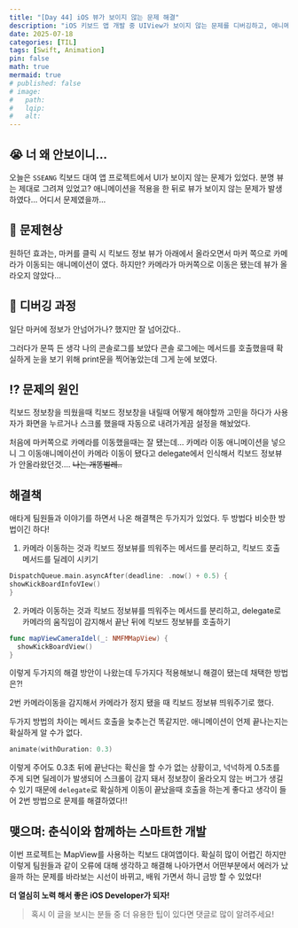 ```yaml
---
title: "[Day 44] iOS 뷰가 보이지 않는 문제 해결"
description: "iOS 키보드 앱 개발 중 UIView가 보이지 않는 문제를 디버깅하고, 애니메이션 문제를 해결한 과정에 대한 TIL."
date: 2025-07-18
categories: [TIL]
tags: [Swift, Animation]
pin: false
math: true
mermaid: true
# published: false
# image:
#   path:
#   lqip: 
#   alt: 
---
```


## 😭 너 왜 안보이니...

오늘은 `SSEANG` 킥보드 대여 앱 프로젝트에서 UI가 보이지 않는 문제가 있었다.
분명 뷰는 제대로 그려져 있었고? 애니메이션을 적용을 한 뒤로 뷰가 보이지 않는 문제가 발생하였다... 어디서 문제였을까...

## 🚨 문제현상

원하던 효과는, 마커를 클릭 시 킥보드 정보 뷰가 아래에서 올라오면서 마커 쪽으로 카메라가 이동되는 애니메이션이 였다.
하지만? 카메라가 마커쪽으로 이동은 됐는데 뷰가 올라오지 않았다...

## 🐞 디버깅 과정
일단 마커에 정보가 안넘어가나? 했지만 잘 넘어갔다..

 그러다가 문뜩 든 생각 나의 콘솔로그를 보았다 콘솔 로그에는 메서드를 호출했을때 확실하게 눈을 보기 위해 print문을 찍어놓았는데 그게 눈에 보였다.

## ⁉️ 문제의 원인

킥보드 정보창을 띄웠을때 킥보드 정보창을 내릴때 어떻게 해야할까 고민을 하다가 사용자가 화면을 누르거나 스크롤 했을때 자동으로 내려가게끔 설정을 해놨었다.

처음에 마커쪽으로 카메라를 이동했을때는 잘 됐는데... 카메라 이동 애니메이션을 넣으니 그 이동애니메이션이 카메라 이동이 됐다고 delegate에서 인식해서 킥보드 정보뷰가 안올라왔던것.... ~~나는 개똥벌레..~~

## 해결책

애타게 팀원들과 이야기를 하면서 나온 해결책은 두가지가 있었다. 두 방법다 비슷한 방법이긴 하다!

1. 카메라 이동하는 것과 킥보드 정보뷰를 띄워주는 메서드를 분리하고, 킥보드 호출 메서드를 딜레이 시키기

```swift
DispatchQueue.main.asyncAfter(deadline: .now() + 0.5) {
showKickBoardInfoVIew()
}
```

2. 카메라 이동하는 것과 킥보드 정보뷰를 띄워주는 메서드를 분리하고, delegate로 카메라의 움직임이 감지해서 끝난 뒤에 킥보드 정보뷰를 호출하기  
```swift
func mapViewCameraIdel(_: NMFMMapView) {
  showKickBoardView()
}
```
이렇게 두가지의 해결 방안이 나왔는데 
두가지다 적용해보니 해결이 됐는데 채택한 방법은?!

2번 카메라이동을 감지해서 카메라가 정지 됐을 때 킥보드 정보뷰 띄워주기로 했다.

두가지 방법의 차이는 메서드 호출을 늦추는건 똑같지만. 애니메이션이 언제 끝나는지는 확실하게 알 수가 없다. 
```swift
animate(withDuration: 0.3) 
```
이렇게 주어도 0.3초 뒤에 끝난다는 확신을 할 수가 없는 상황이고, 넉넉하게 0.5초를 주게 되면 딜레이가 발생되어 스크롤이 감지 돼서 정보창이 올라오지 않는 버그가 생길 수 있기 때문에 `delegate`로 확실하게 이동이 끝났을때 호출을 하는게 좋다고 생각이 들어 2번 방법으로 문제를 해결하였다!!
## 맺으며: 춘식이와 함께하는 스마트한 개발

이번 프로젝트는 MapView를 사용하는 킥보드 대여앱이다. 
확실히 많이 어렵긴 하지만 이렇게 팀원들과 같이 오류에 대해 생각하고 해결해 나아가면서 어떤부분에서 에러가 났을까 하는 문제를 바라보는 시선이 바뀌고, 배워 가면서 하니 금방 할 수 있었다! 

**더 열심히 노력 해서 좋은 iOS Developer가 되자!**

> 혹시 이 글을 보시는 분들 중 더 유용한 팁이 있다면 댓글로 많이 알려주세요!
